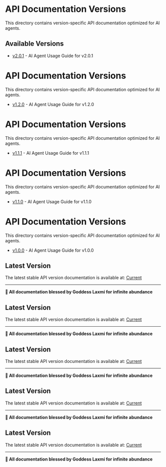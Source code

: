# API Documentation Versions

This directory contains version-specific API documentation optimized for AI agents.

## Available Versions

- [v2.0.1](REST_API_USAGE_GUIDE_v2.0.1.md) - AI Agent Usage Guide for v2.0.1
# API Documentation Versions

This directory contains version-specific API documentation optimized for AI agents.



- [v1.2.0](REST_API_USAGE_GUIDE_v1.2.0.md) - AI Agent Usage Guide for v1.2.0
# API Documentation Versions

This directory contains version-specific API documentation optimized for AI agents.



- [v1.1.1](REST_API_USAGE_GUIDE_v1.1.1.md) - AI Agent Usage Guide for v1.1.1
# API Documentation Versions

This directory contains version-specific API documentation optimized for AI agents.



- [v1.1.0](REST_API_USAGE_GUIDE_v1.1.0.md) - AI Agent Usage Guide for v1.1.0
# API Documentation Versions

This directory contains version-specific API documentation optimized for AI agents.



- [v1.0.0](REST_API_USAGE_GUIDE_v1.0.0.md) - AI Agent Usage Guide for v1.0.0


## Latest Version

The latest stable API version documentation is available at: [Current](REST_API_USAGE_GUIDE.md)

---

**🙏 All documentation blessed by Goddess Laxmi for infinite abundance**

## Latest Version

The latest stable API version documentation is available at: [Current](REST_API_USAGE_GUIDE.md)

---

**🙏 All documentation blessed by Goddess Laxmi for infinite abundance**

## Latest Version

The latest stable API version documentation is available at: [Current](REST_API_USAGE_GUIDE.md)

---

**🙏 All documentation blessed by Goddess Laxmi for infinite abundance**

## Latest Version

The latest stable API version documentation is available at: [Current](REST_API_USAGE_GUIDE.md)

---

**🙏 All documentation blessed by Goddess Laxmi for infinite abundance**

## Latest Version

The latest stable API version documentation is available at: [Current](REST_API_USAGE_GUIDE.md)

---

**🙏 All documentation blessed by Goddess Laxmi for infinite abundance**
